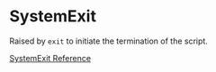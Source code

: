 # SystemExit

Raised by `exit` to initiate the termination of the script.

[SystemExit Reference](https://ruby-doc.org/core-2.6/SystemExit.html)